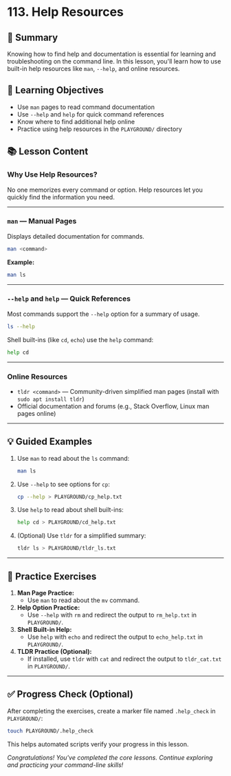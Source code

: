 # 113. Help Resources

## 📝 Summary

Knowing how to find help and documentation is essential for learning and troubleshooting on the command line. In this lesson, you'll learn how to use built-in help resources like `man`, `--help`, and online resources.

## 🎯 Learning Objectives

- Use `man` pages to read command documentation
- Use `--help` and `help` for quick command references
- Know where to find additional help online
- Practice using help resources in the `PLAYGROUND/` directory

## 📚 Lesson Content

### Why Use Help Resources?

No one memorizes every command or option. Help resources let you quickly find the information you need.

---

### `man` — Manual Pages

Displays detailed documentation for commands.

```bash
man <command>
```

**Example:**

```bash
man ls
```

---

### `--help` and `help` — Quick References

Most commands support the `--help` option for a summary of usage.

```bash
ls --help
```

Shell built-ins (like `cd`, `echo`) use the `help` command:

```bash
help cd
```

---

### Online Resources

- `tldr <command>` — Community-driven simplified man pages (install with `sudo apt install tldr`)
- Official documentation and forums (e.g., Stack Overflow, Linux man pages online)

---

## 💡 Guided Examples

1. Use `man` to read about the `ls` command:
   ```bash
   man ls
   ```
2. Use `--help` to see options for `cp`:
   ```bash
   cp --help > PLAYGROUND/cp_help.txt
   ```
3. Use `help` to read about shell built-ins:
   ```bash
   help cd > PLAYGROUND/cd_help.txt
   ```
4. (Optional) Use `tldr` for a simplified summary:
   ```bash
   tldr ls > PLAYGROUND/tldr_ls.txt
   ```

---

## 🧪 Practice Exercises

1. **Man Page Practice:**
   - Use `man` to read about the `mv` command.
2. **Help Option Practice:**
   - Use `--help` with `rm` and redirect the output to `rm_help.txt` in `PLAYGROUND/`.
3. **Shell Built-in Help:**
   - Use `help` with `echo` and redirect the output to `echo_help.txt` in `PLAYGROUND/`.
4. **TLDR Practice (Optional):**
   - If installed, use `tldr` with `cat` and redirect the output to `tldr_cat.txt` in `PLAYGROUND/`.

---

## ✅ Progress Check (Optional)

After completing the exercises, create a marker file named `.help_check` in `PLAYGROUND/`:

```bash
touch PLAYGROUND/.help_check
```

This helps automated scripts verify your progress in this lesson.

_Congratulations! You've completed the core lessons. Continue exploring and practicing your command-line skills!_
